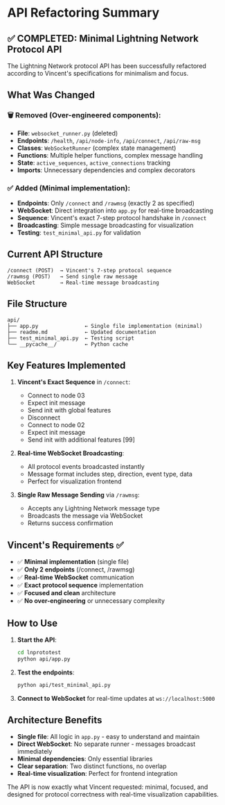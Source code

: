 # API Refactoring Summary

## ✅ COMPLETED: Minimal Lightning Network Protocol API

The Lightning Network protocol API has been successfully refactored according to Vincent's specifications for minimalism and focus.

## What Was Changed

### 🗑️ Removed (Over-engineered components):
- **File**: `websocket_runner.py` (deleted)
- **Endpoints**: `/health`, `/api/node-info`, `/api/connect`, `/api/raw-msg`
- **Classes**: `WebSocketRunner` (complex state management)
- **Functions**: Multiple helper functions, complex message handling
- **State**: `active_sequences`, `active_connections` tracking
- **Imports**: Unnecessary dependencies and complex decorators

### ✅ Added (Minimal implementation):
- **Endpoints**: Only `/connect` and `/rawmsg` (exactly 2 as specified)
- **WebSocket**: Direct integration into `app.py` for real-time broadcasting
- **Sequence**: Vincent's exact 7-step protocol handshake in `/connect`
- **Broadcasting**: Simple message broadcasting for visualization
- **Testing**: `test_minimal_api.py` for validation

## Current API Structure

```
/connect (POST)  → Vincent's 7-step protocol sequence
/rawmsg (POST)   → Send single raw message
WebSocket        → Real-time message broadcasting
```

## File Structure

```
api/
├── app.py               ← Single file implementation (minimal)
├── readme.md            ← Updated documentation
├── test_minimal_api.py  ← Testing script
└── __pycache__/         ← Python cache
```

## Key Features Implemented

1. **Vincent's Exact Sequence** in `/connect`:
   - Connect to node 03
   - Expect init message
   - Send init with global features
   - Disconnect
   - Connect to node 02
   - Expect init message
   - Send init with additional features [99]

2. **Real-time WebSocket Broadcasting**:
   - All protocol events broadcasted instantly
   - Message format includes step, direction, event type, data
   - Perfect for visualization frontend

3. **Single Raw Message Sending** via `/rawmsg`:
   - Accepts any Lightning Network message type
   - Broadcasts the message via WebSocket
   - Returns success confirmation

## Vincent's Requirements ✅

- ✅ **Minimal implementation** (single file)
- ✅ **Only 2 endpoints** (/connect, /rawmsg)
- ✅ **Real-time WebSocket** communication
- ✅ **Exact protocol sequence** implementation
- ✅ **Focused and clean** architecture
- ✅ **No over-engineering** or unnecessary complexity

## How to Use

1. **Start the API**:
   ```bash
   cd lnprototest
   python api/app.py
   ```

2. **Test the endpoints**:
   ```bash
   python api/test_minimal_api.py
   ```

3. **Connect to WebSocket** for real-time updates at `ws://localhost:5000`

## Architecture Benefits

- **Single file**: All logic in `app.py` - easy to understand and maintain
- **Direct WebSocket**: No separate runner - messages broadcast immediately
- **Minimal dependencies**: Only essential libraries
- **Clear separation**: Two distinct functions, no overlap
- **Real-time visualization**: Perfect for frontend integration

The API is now exactly what Vincent requested: minimal, focused, and designed for protocol correctness with real-time visualization capabilities.
